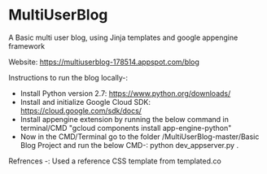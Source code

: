 # MultiUserBlog
A Basic multi user blog, using Jinja templates and google appengine framework

Website: https://multiuserblog-178514.appspot.com/blog

Instructions to run the blog locally-:

- Install Python version 2.7: https://www.python.org/downloads/
- Install and initialize Google Cloud SDK: https://cloud.google.com/sdk/docs/
- Install appengine extension by running the below command in terminal/CMD
  "gcloud components install app-engine-python"
- Now in the CMD/Terminal go to the folder /MultiUserBlog-master/Basic Blog Project
and run the below CMD-:
python dev_appserver.py .


Refrences -:
Used a reference CSS template from templated.co
